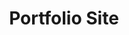 ---
title: 'Portfolio Site'
action_url: 'https://github.com/danielholthus/portfolio-v2'
cta_text: 'Click to see the project code'
img: '/assets/portfolio.png'
img_alt: 'Screenshots of past portfolio project homepage renditions'
order: 4
cardText: [
  {
    header: 'Portfolio Site',
    body: 'Designed and developed my personal portfolio website over many lifecycles from start to finish'
  },
  {
    header: My Role,
    body: 'Web Designer & Developer'
  },
  {
    header: 'Tech that I used',
    body: 'Astro.js, TypeScript, HTML & CSS, Github, Figma'
  },
]
---